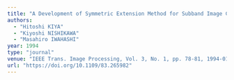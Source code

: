 ```yaml
---
title: "A Development of Symmetric Extension Method for Subband Image Coding"
authors:
  - "Hitoshi KIYA"
  - "Kiyoshi NISHIKAWA"
  - "Masahiro IWAHASHI"
year: 1994
type: "journal"
venue: "IEEE Trans. Image Processing, Vol. 3, No. 1, pp. 78-81, 1994-01-01."
url: "https://doi.org/10.1109/83.265982"
---
```

